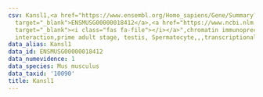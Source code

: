 ```yaml
---
csv: Kansl1,<a href="https://www.ensembl.org/Homo_sapiens/Gene/Summary?db=core;g=ENSMUSG00000018412"
  target="_blank">ENSMUSG00000018412</a>,<a href="https://www.ncbi.nlm.nih.gov/pubmed/25450459"
  target="_blank"><i class="fas fa-file"></i></a>",chromatin immunoprecipitation assay,direct
  interaction,prime adult stage, testis, Spermatocyte,,,transcriptional regulation,
data_alias: Kansl1
data_id: ENSMUSG00000018412
data_numevidence: 1
data_species: Mus musculus
data_taxid: '10090'
title: Kansl1
---
```


